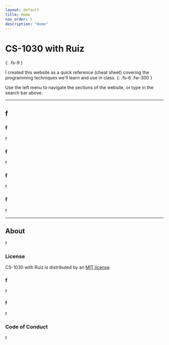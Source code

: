 ```yaml
---
layout: default
title: Home
nav_order: 1
description: "Home"
---
```


# CS-1030 with Ruiz
{: .fs-9 }

I created this website as a quick reference (cheat sheet) covering the programming techniques we'll learn and use in class.
{: .fs-6 .fw-300 }

Use the left menu to navigate the sections of the website, or type in the search bar above.

---

## f

### f

f

### f

f

### f

f

### f

f

---

## About

f

### License

CS-1030 with Ruiz is distributed by an [MIT license](https://github.com/CS-1030/CS-1030.github.io/tree/master/LICENSE.txt).

### f

f

#### f

f

### Code of Conduct

f
